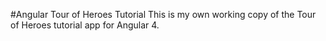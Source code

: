 #Angular Tour of Heroes Tutorial
This is my own working copy of the Tour of Heroes tutorial app for Angular 4.
